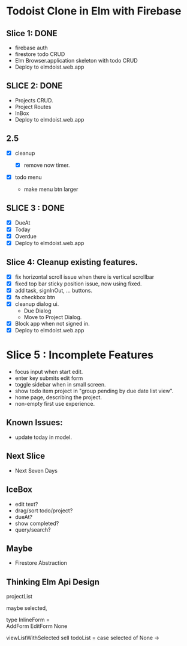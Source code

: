 # Todoist Clone in Elm with Firebase

## Slice 1: DONE

- firebase auth
- firestore todo CRUD
- Elm Browser.application skeleton with todo CRUD
- Deploy to elmdoist.web.app

## SLICE 2: DONE

- Projects CRUD.
- Project Routes
- InBox
- Deploy to elmdoist.web.app

## 2.5

- [x] cleanup
  - [x] remove now timer.
- [x] todo menu

  - make menu btn larger

## SLICE 3 : DONE

- [x] DueAt
- [x] Today
- [x] Overdue
- [x] Deploy to elmdoist.web.app

## Slice 4: Cleanup existing features.

- [x] fix horizontal scroll issue when there is vertical scrollbar
- [x] fixed top bar sticky position issue, now using fixed.
- [x] add task, signInOut, ... buttons.
- [x] fa checkbox btn
- [x] cleanup dialog ui.
  - Due Dialog
  - Move to Project Dialog.
- [x] Block app when not signed in.
- [x] Deploy to elmdoist.web.app

# Slice 5 : Incomplete Features
- focus input when start edit.
- enter key submits edit form
- toggle sidebar when in small screen.
- show todo item project in "group pending by due date list view".
- home page, describing the project.
- non-empty first use experience.

## Known Issues:

- update today in model.

## Next Slice

- Next Seven Days

## IceBox

- edit text?
- drag/sort todo/project?
- dueAt?
- show completed?
- query/search?

## Maybe

- Firestore Abstraction


## Thinking Elm Api Design

projectList

maybe selected, 

type InlineForm =    
    AddForm
    EditForm
    None
    
viewListWithSelected selI todoList = 
    case selected of 
        None -> 
            